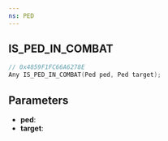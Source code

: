 ```yaml
---
ns: PED
---
```

## IS_PED_IN_COMBAT

```c
// 0x4859F1FC66A6278E
Any IS_PED_IN_COMBAT(Ped ped, Ped target);
```

## Parameters
* **ped**:
* **target**:
